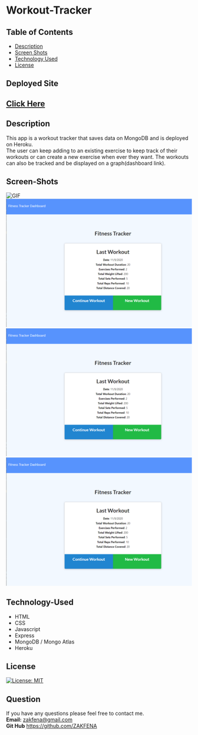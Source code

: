 # Workout-Tracker

## Table of Contents

- [Description](#Description)
- [Screen Shots](#Screen-Shots)
- [Technology Used](#Technology-Used)
- [License](#license)

## Deployed Site
 ## [Click Here ](https://z-workout-tracker.herokuapp.com/?id=5fa8e15bfad7560017e3dd0e)

## Description

This app is a workout tracker that saves data on MongoDB and is deployed on Heroku.\
The user can keep adding to an existing exercise to keep track of their workouts or can create a new exercise when ever they want. The workouts can also be tracked and be displayed on a graph(dashboard link). 
## Screen-Shots
![GIF](./assets/gif.gif)
![Screen Shot 1](./assets/screenshot1.PNG)
![Screen Shot 2](./assets/screenshot1.PNG)
![Screen Shot 3](./assets/screenshot1.PNG)


## Technology-Used

- HTML 
- CSS
- Javascript
- Express
- MongoDB / Mongo Atlas
- Heroku

## License

[![License: MIT](https://img.shields.io/badge/License-MIT-yellow.svg)](https://opensource.org/licenses/MIT)

## Question

If you have any questions please feel free to contact me.\
**Email:** zakfena@gmail.com\
**Git Hub** https://github.com/ZAKFENA
